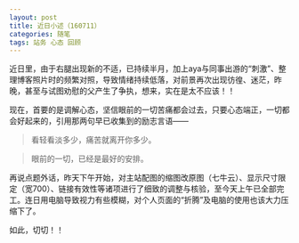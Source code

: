 ```yaml
---
layout: post
title: 近日小述（160711）
categories: 随笔
tags: 站务 心态 回顾
---
```


近日里，由于右腿出现新的不适，已持续半月，加上aya与同事出游的“刺激”、整理博客照片时的频繁对照，导致情绪持续低落，对前景再次出现彷徨、迷茫，昨晚，甚至与试图劝慰的父产生了争执，想来，实在是太不应该！！

现在，首要的是调解心态，坚信眼前的一切苦痛都会过去，只要心态端正，一切都会好起来的，引用那两句早已收集到的励志言语——

> 看轻看淡多少，痛苦就离开你多少。

> 眼前的一切，已经是最好的安排。

再说点题外话，昨天下午开始，对主站配图的缩图改原图（七牛云）、显示尺寸限定（宽700）、链接有效性等诸项进行了细致的调整与核验，至今天上午已全部完工。连日用电脑导致视力有些模糊，对个人页面的“折腾”及电脑的使用也该大力压缩下了。

如此，切切！！